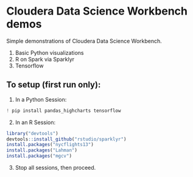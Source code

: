 # Cloudera Data Science Workbench demos
Simple demonstrations of Cloudera Data Science Workbench.

1. Basic Python visualizations
2. R on Spark via Sparklyr
3. Tensorflow

## To setup (first run only):
1. In a Python Session:
```Python
! pip install pandas_highcharts tensorflow
```

2. In an R Session:
```R
library("devtools")
devtools::install_github("rstudio/sparklyr")
install.packages("nycflights13")
install.packages("Lahman")
install.packages("mgcv")
```

3. Stop all sessions, then proceed.
